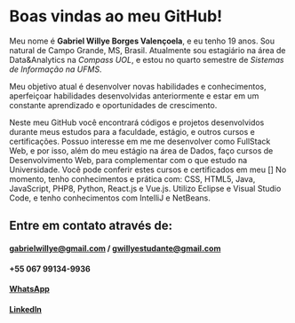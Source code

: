 # Boas vindas ao meu GitHub!

Meu nome é **Gabriel Willye Borges Valençoela**, e eu tenho 19 anos. Sou natural de Campo Grande, MS, Brasil. Atualmente sou estagiário na área de Data&Analytics na _Compass UOL_, e estou no quarto semestre de _Sistemas de Informação na UFMS_.

Meu objetivo atual é desenvolver novas habilidades e conhecimentos, aperfeiçoar habilidades desenvolvidas anteriormente e estar em um constante aprendizado e oportunidades de crescimento.

Neste meu GitHub você encontrará códigos e projetos desenvolvidos durante meus estudos para a faculdade, estágio, e outros cursos e certificações. Possuo interesse em me me desenvolver como FullStack Web, e por isso, além do meu estágio na área de Dados, faço cursos de Desenvolvimento Web, para complementar com o que estudo na Universidade. Você pode conferir estes cursos e certificados em meu []
No momento, tenho conhecimentos e prática com: CSS, HTML5, Java, JavaScript, PHP8, Python, React.js e Vue.js. Utilizo Eclipse e Visual Studio Code, e tenho conhecimentos com IntelliJ e NetBeans.

## Entre em contato através de:
#### gabrielwillye@gmail.com / gwillyestudante@gmail.com
#### +55 067 99134-9936
#### [WhatsApp](https://api.whatsapp.com/send/?phone=%2B55067991349936&text&type=phone_number&app_absent=0)
#### [LinkedIn](https://www.linkedin.com/in/gabrielwillye/)
